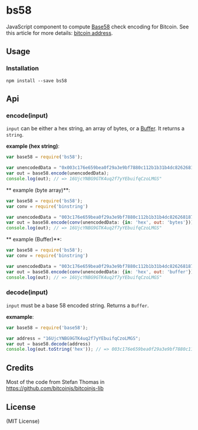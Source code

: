 bs58
===

JavaScript component to compute [Base58](https://en.bitcoin.it/wiki/Base58Check_encoding) check encoding for Bitcoin. See this article for more details: [bitcoin address](http://procbits.com/2013/08/27/generating-a-bitcoin-address-with-javascript).


Usage
-----

### Installation

    npm install --save bs58


Api
---

### encode(input)

`input` can be either a hex string, an array of bytes, or a [Buffer](http://nodejs.org/api/buffer.html). It returns a `string`.

**example (hex string)**:

```js
var base58 = require('bs58');

var unencodedData = "0x003c176e659bea0f29a3e9bf7880c112b1b31b4dc826268187"; //<-- notice the "0x" prefix?
var out = base58.encode(unencodedData);
console.log(out); // => 16UjcYNBG9GTK4uq2f7yYEbuifqCzoLMGS"
```

** example (byte array)**:

```js
var base58 = require('bs58');
var conv = require('binstring')

var unencodedData = "003c176e659bea0f29a3e9bf7880c112b1b31b4dc826268187";
var out = base58.encode(conv(unencodedData: {in: 'hex', out: 'bytes'}));
console.log(out); // => 16UjcYNBG9GTK4uq2f7yYEbuifqCzoLMGS"
```

** example (Buffer)**:

```js
var base58 = require('bs58');
var conv = require('binstring')

var unencodedData = "003c176e659bea0f29a3e9bf7880c112b1b31b4dc826268187";
var out = base58.encode(conv(unencodedData: {in: 'hex', out: 'buffer'}));
console.log(out); // => 16UjcYNBG9GTK4uq2f7yYEbuifqCzoLMGS"
```


### decode(input)

`input` must be a base 58 encoded string. Returns a `Buffer`.

**exmample**:

```js
var base58 = require('base58');

var address = "16UjcYNBG9GTK4uq2f7yYEbuifqCzoLMGS";
var out = base58.decode(address)
console.log(out.toString('hex')); // => 003c176e659bea0f29a3e9bf7880c112b1b31b4dc826268187
```


Credits
-------

Most of the code from Stefan Thomas in https://github.com/bitcoinjs/bitcoinjs-lib


License
-------

(MIT License)


